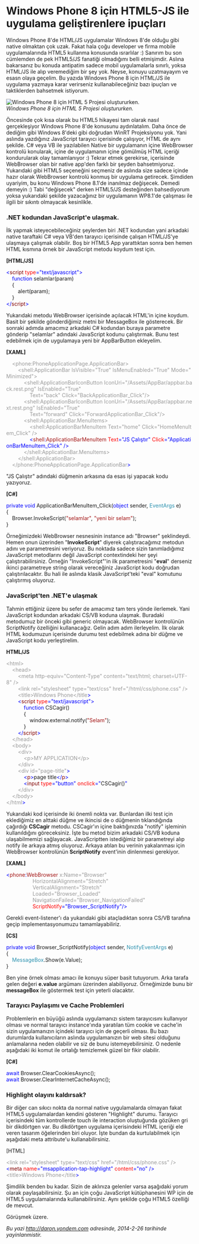 # Windows Phone 8 için HTML5-JS ile uygulama geliştirenlere ipuçları 

Windows Phone 8'de HTML/JS uygulamalar Windows 8'de olduğu gibi native
olmaktan çok uzak. Fakat hala çoğu developer ve firma mobile
uygulamalarında HTML5 kullanma konusunda ısrarlılar :) Sanırım bu son
cümlemden de pek HTML5/JS fanatiği olmadığımı belli etmişimdir. Aslına
bakarsanız bu konuda antipatim sadece mobil uygulamalarla sınırlı, yoksa
HTML/JS ile alıp veremediğim bir şey yok. Neyse, konuyu uzatmayayım ve
esasn olaya geçelim. Bu yazıda Windows Phone 8 için HTML/JS ile uygulama
yazmaya karar verirseniz kullanabileceğiniz bazı ipuçları ve
taktiklerden bahsetmek istiyorum.

![Windows Phone 8 için HTML 5 Projesi
oluştururken.](media/Windows_Phone_8_HTML5_JS_ipuclari/html5.jpg)\
*Windows Phone 8 için HTML 5 Projesi oluştururken.*

Öncesinde çok kısa olarak bu HTML5 hikayesi tam olarak nasıl
gerçekleşiyor Windows Phone 8'de konusunu aydınlatalım. Daha önce de
dediğim gibi Windows 8'deki gibi doğrudan WinRT Projeksiyonu yok. Yani
aslında yazdığınız JavaScript tarayıcı içerisinde çalışıyor, HTML de
aynı şekilde. C\# veya VB ile yazılabilen Native bir uygulamanın içine
WebBrowser kontrolü konularak, içine de uygulamanın içine gömülmüş HTML
içeriği kondurularak olay tamamlanıyor :) Tekrar etmek gerekirse,
içerisinde WebBrowser olan bir native app'den farklı bir şeyden
bahsetmiyoruz. Yukarıdaki gibi HTML5 seçeneğini seçmeniz de aslında size
sadece içinde hazır olarak WebBrowser kontrolü konmuş bir uygulama
getirecek. Şimdiden uyariyim, bu konu Windows Phone 8.1'de inanılmaz
değişecek. Demedi demeyin :) Tabi "değişecek" derken HTML5/JS
desteğinden bahsediyorum yoksa yukarıdaki şekilde yazacağınız bir
uygulamanın WP8.1'de çalışması ile ilgili bir sıkıntı olmayacak
kesinlikle.

### .NET kodundan JavaScript'e ulaşmak. 

İlk yapmak isteyecebileceğiniz şeylerden biri .NET kodundan yani
arkadaki native taraftaki C\# veya VB'den tarayıcı içerisinde çalışan
HTML/JS'ye ulaşmaya çalışmak olabilir. Boş bir HTML5 App yarattıktan
sonra ben hemen HTML kısmına örnek bir JavaScript metodu koydum test
için.

**[HTML/JS]**

<span style="color:blue;">\<</span><span
style="color:maroon;">script</span> <span
style="color:red;">type</span><span style="color:blue;">=</span><span
style="color:blue;">"text/javascript"</span><span
style="color:blue;">\></span>\
    <span style="color:blue;">function</span> selamlar(param)\
    {\
        alert(param);\
    }\
<span style="color:blue;">\</</span><span
style="color:maroon;">script</span><span style="color:blue;">\></span>

Yukarıdaki metodu WebBrowser içerisinde açılacak HTML'in içine koydum.
Basit bir şekilde gönderdiğimiz metni bir MessageBox ile gösterecek. Bir
sonraki adımda amacımız arkadaki C\# kodundan buraya parametre gönderip
"selamlar" adındaki JavaScript kodunu çalıştırmak. Bunu test edebilmek
için de uygulamaya yeni bir AppBarButton ekleyelim.

**[XAML]**

<span style="color: #999999">    </span><span
style="color:#999999;">\<phone:PhoneApplicationPage.ApplicationBar\></span>\
 <span style="color: #999999">        </span><span
style="color:#999999;">\<shell:ApplicationBar IsVisible="True" IsMenuEnabled="True" Mode="Minimized"\></span>\
 <span style="color: #999999">            </span><span
style="color:#999999;">\<shell:ApplicationBarIconButton IconUri="/Assets/AppBar/appbar.back.rest.png" IsEnabled="True"</span><span
style="color:red;"> </span>\
 <span style="color:red;"><span style="color:#999999;">               
Text</span></span><span
style="color:#999999;">="back" Click="BackApplicationBar\_Click"/\></span>\
 <span style="color: #999999">            </span><span
style="color:#999999;">\<shell:ApplicationBarIconButton IconUri="/Assets/AppBar/appbar.next.rest.png" IsEnabled="True"</span><span
style="color:red;"> </span>\
 <span style="color:red;"><span style="color:#999999;">               
Text</span></span><span
style="color:#999999;">="forward" Click="ForwardApplicationBar\_Click"/\></span>\
 <span style="color: #999999">            </span><span
style="color:#999999;">\<shell:ApplicationBar.MenuItems\></span>\
 <span style="color: #999999">                </span><span
style="color:#999999;">\<shell:ApplicationBarMenuItem Text="home" Click="HomeMenuItem\_Click" /\></span>\
                 <span style="color:blue;">\<</span><span
style="color:#a31515;">shell</span><span
style="color:blue;">:</span><span
style="color:#a31515;">ApplicationBarMenuItem</span><span
style="color:red;"> Text</span><span
style="color:blue;">="JS Çalıştır"</span><span
style="color:red;"> Click</span><span
style="color:blue;">="ApplicationBarMenuItem\_Click" /\></span>\
 <span style="color: #999999">            </span><span
style="color:#999999;">\</shell:ApplicationBar.MenuItems\></span>\
 <span style="color: #999999">        </span><span
style="color:#999999;">\</shell:ApplicationBar\></span>\
 <span style="color: #999999">    </span><span
style="color:#999999;">\</phone:PhoneApplicationPage.ApplicationBar</span><span
style="color:blue;">\></span>

"JS Çalıştır" adındaki düğmenin arkasına da esas işi yapacak kodu
yazıyoruz.

**[C\#]**

<span style="color:blue;">private</span> <span
style="color:blue;">void</span> ApplicationBarMenuItem\_Click(<span
style="color:blue;">object</span> sender, <span
style="color:#2b91af;">EventArgs</span> e)\
 {\
     Browser.InvokeScript(<span
style="color:#a31515;">"selamlar"</span>, <span
style="color:#a31515;">"yeni bir selam"</span>);\
 }

Örneğimizdeki WebBrowser nesnesinin instance adı "Browser" şeklindeydi.
Hemen onun üzerinden "**InvokeScript**" diyerek çalıştıracağımız metodun
adını ve parametresini veriyoruz. Bu noktada sadece sizin tanımladığımız
JavaScript metodlarını değil JavaScript contextindeki her şeyi
çalıştırabilirsiniz. Örneğin "InvokeScript"'in ilk parametresini
"**eval**" derseniz ikinci parametreye string olarak vereceğiniz
JavaScript kodu doğrudan çalıştırılacaktır. Bu hali ile aslında klasik
JavaScript'teki "eval" komutunu çalıştırmış oluyoruz.

### JavaScript'ten .NET'e ulaşmak 

Tahmin ettiğiniz üzere bu sefer de amacımız tam ters yönde ilerlemek.
Yani JavaScript kodundan arkadaki CS/VB koduna ulaşmak. Buradaki
metodumuz bir önceki gibi generic olmayacak. WebBrowser kontrolünün
ScriptNotify özelliğini kullanacağız. Gelin adım adım ilerleyelim. İlk
olarak HTML kodumuzun içerisinde durumu test edebilmek adına bir düğme
ve JavaScript kodu yerleştirelim.

**HTML/JS**

<span style="color:#999999;">\<html\></span>\
<span style="color: #999999">    </span><span
style="color:#999999;">\<head\></span>\
<span style="color: #999999">        </span><span
style="color:#999999;">\<meta</span> <span
style="color:#999999;">http-equiv="Content-Type"</span> <span
style="color:#999999;">content="text/html; charset=UTF-8"</span> <span
style="color:#999999;">/\></span>\
<span style="color: #999999">        </span><span
style="color:#999999;">\<link</span> <span
style="color:#999999;">rel="stylesheet"</span> <span
style="color:#999999;">type="text/css"</span> <span
style="color:#999999;">href="/html/css/phone.css"</span> <span
style="color:#999999;">/\></span>\
 <span style="color: #999999">        </span><span
style="color:#999999;">\<title\></span><span
style="color: #999999">Windows Phone</span><span
style="color:#999999;">\</title</span><span
style="color:blue;">\></span>\
        <span style="color:blue;">\<</span><span
style="color:maroon;">script</span> <span
style="color:red;">type</span><span style="color:blue;">=</span><span
style="color:blue;">"text/javascript"</span><span
style="color:blue;">\></span>\
            <span style="color:blue;">function</span> CSCagir()\
            {\
                window.external.notify(<span
style="color:#a31515;">"Selam"</span>);\
            }\
        <span style="color:blue;">\</</span><span
style="color:maroon;">script</span><span style="color:blue;">\></span>\
 <span style="color: #999999">    </span><span
style="color:#999999;">\</head\></span>\
<span style="color: #999999">    </span><span
style="color:#999999;">\<body\></span>\
<span style="color: #999999">        </span><span
style="color:#999999;">\<div\></span>\
<span style="color: #999999">            </span><span
style="color:#999999;">\<p\></span><span
style="color: #999999">MY APPLICATION</span><span
style="color:#999999;">\</p\></span>\
<span style="color: #999999">        </span><span
style="color:#999999;">\</div\></span>\
<span style="color: #999999">        </span><span
style="color:#999999;">\<div</span> <span
style="color:#999999;">id="page-title"</span><span
style="color:blue;">\></span>\
            <span style="color:blue;">\<</span><span
style="color:maroon;">p</span><span
style="color:blue;">\></span>page title<span
style="color:blue;">\</</span><span style="color:maroon;">p</span><span
style="color:blue;">\></span>\
            <span style="color:blue;">\<</span><span
style="color:maroon;">input</span> <span
style="color:red;">type</span><span style="color:blue;">=</span><span
style="color:blue;">"button"</span> <span
style="color:red;">onclick</span><span style="color:blue;">=</span><span
style="color:blue;">"</span>CSCagir()<span style="color:blue;">"</span>\
     <span style="color: #999999">   </span><span
style="color:#999999;">\</div\></span>\
 <span style="color: #999999">    </span><span
style="color:#999999;">\</body\></span>\
<span style="color:#999999;">\</html</span><span
style="color:blue;">\></span>

Yukarıdaki kod içerisinde iki önemli nokta var. Bunlardan ilki test için
eklediğimiz en alttaki düğme ve ikincisi de o düğmenin tıklandığında
çağırdığı **CSCagir** metodu. CSCagir'ın içine baktığınızda "notify"
işleminin kullanıldığını göreceksiniz. İşte bu metod bizim arkadaki
CS/VB koduna ulaşabilmemizi sağlayacak. JavaScriptten istediğimiz bir
parametreyi alıp notify ile arkaya atmış oluyoruz. Arkaya atılan bu
verinin yakalanması için WebBrowser kontrolünün **ScriptNotify**
event'inin dinlenmesi gerekiyor.

**[XAML]**

<span style="color:blue;">\<</span><span
style="color:#a31515;">phone</span><span
style="color:blue;">:</span><span
style="color:#a31515;">WebBrowser</span><span
style="color:#999999;"> x:Name="Browser"</span>\
 <span style="color: #999999">                 </span><span
style="color:#999999;"> HorizontalAlignment="Stretch"</span>\
 <span style="color: #999999">                 </span><span
style="color:#999999;"> VerticalAlignment="Stretch"</span>\
 <span style="color: #999999">                 </span><span
style="color:#999999;"> Loaded="Browser\_Loaded"</span>\
 <span style="color: #999999">                 </span><span
style="color:#999999;"> NavigationFailed="Browser\_NavigationFailed"</span>\
                  <span style="color:red;"> ScriptNotify</span><span
style="color:blue;">="Browser\_ScriptNotify"/\></span>

Gerekli event-listener'ı da yukarıdaki gibi ataçladıktan sonra CS/VB
tarafına geçip implementasyonumuzu tamamlayabiliriz.

**[CS]**

<span style="color:blue;">private</span> <span
style="color:blue;">void</span> Browser\_ScriptNotify(<span
style="color:blue;">object</span> sender, <span
style="color:#2b91af;">NotifyEventArgs</span> e)\
 {\
     <span style="color:#2b91af;">MessageBox</span>.Show(e.Value);\
 }

Ben yine örnek olması amacı ile konuyu süper basit tutuyorum. Arka
tarafa gelen değeri **e.value** argümanı üzerinden alabiliyoruz.
Örneğimizde bunu bir **messageBox** ile göstermek test için yeterli
olacaktır.

### Tarayıcı Paylaşımı ve Cache Problemleri 

Problemlerin en büyüğü aslında uygulamanızı sistem tarayıcısını
kullanıyor olması ve normal tarayıcı instance'ında yaratılan tüm cookie
ve cache'in sizin uygulamanızın içindeki tarayıcı için de geçerli
olması. Bu bazı durumlarda kullanıcıların aslında uygulamanızın bir web
sitesi olduğunu anlamalarına neden olabilir ve siz de bunu
istemeyebilirsiniz. O nedenle aşağıdaki iki komut ile ortalığı
temizlemek güzel bir fikir olabilir.

**[C\#]**

<span style="color:blue;">await</span> Browser.ClearCookiesAsync();\
 <span
style="color:blue;">await</span> Browser.ClearInternetCacheAsync();

### Highlight olayını kaldırsak? 

Bir diğer can sıkıcı nokta da normal native uygulamalarda olmayan fakat
HTML5 uygulamalardan kendini gösteren "Highlight" durumu. Tarayıcı
içerisindeki tüm kontrollerde touch ile interaction oluştuğunda gözüken
gri bir dikdörtgen var. Bu dikdörtgen uygulama içerisindeki HTML içeriği
ele veren tasarım öğelerinden biri oluyor. İşte bundan da kurtulabilmek
için aşağıdaki meta attribute'u kullanabilirsiniz.

[HTML]

<span style="color:#999999;">\<link</span> <span
style="color:#999999;">rel="stylesheet"</span> <span
style="color:#999999;">type="text/css"</span> <span
style="color:#999999;">href="/html/css/phone.css"</span> <span
style="color:#999999;">/\></span>\
 <span style="color:blue;">\<</span><span
style="color:maroon;">meta</span> <span
style="color:red;">name</span><span
style="color:blue;">="msapplication-tap-highlight"</span> <span
style="color:red;">content</span><span
style="color:blue;">="no"</span> <span style="color:blue;">/\></span> \
 <span style="color:#999999;">\<title\></span><span
style="color: #999999">Windows Phone</span><span
style="color:#999999;">\</title</span><span
style="color:blue;">\></span>

Şimdilik benden bu kadar. Sizin de aklınıza gelenler varsa aşağıdaki
yorum olarak paylaşabilirsiniz. Şu an için çoğu JavaScript kütüphanesini
WP için de HTML5 uygulamalarında kullanabilirsiniz. Aynı şekilde çoğu
HTML5 özelliği de mevcut.

Görüşmek üzere.


*Bu yazi http://daron.yondem.com adresinde, 2014-2-26 tarihinde yayinlanmistir.*